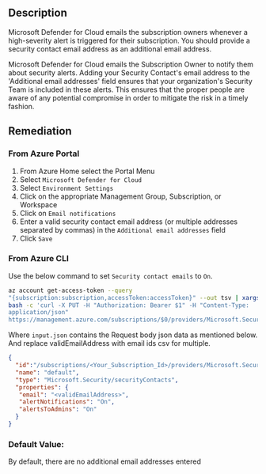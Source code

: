 ## Description

Microsoft Defender for Cloud emails the subscription owners whenever a high-severity alert is triggered for their subscription. You should provide a security contact email address as an additional email address.

Microsoft Defender for Cloud emails the Subscription Owner to notify them about security alerts. Adding your Security Contact's email address to the 'Additional email addresses' field ensures that your organization's Security Team is included in these alerts. This ensures that the proper people are aware of any potential compromise in order to mitigate the risk in a timely fashion.

## Remediation

### From Azure Portal

  1. From Azure Home select the Portal Menu
  2. Select `Microsoft Defender for Cloud`
  3. Select `Environment Settings`
  4. Click on the appropriate Management Group, Subscription, or Workspace
  5. Click on `Email notifications`
  6. Enter a valid security contact email address (or multiple addresses separated by commas) in the `Additional email addresses` field
  7. Click `Save`

### From Azure CLI

Use the below command to set `Security contact emails` to `On`.

```bash
az account get-access-token --query
"{subscription:subscription,accessToken:accessToken}" --out tsv | xargs -L1
bash -c 'curl -X PUT -H "Authorization: Bearer $1" -H "Content-Type:
application/json"
https://management.azure.com/subscriptions/$0/providers/Microsoft.Security/securityContacts/default?api-version=2020-01-01-preview -d@"input.json"'
```
Where `input.json` contains the Request body json data as mentioned below. And
replace validEmailAddress with email ids csv for multiple.

```json
{
  "id":"/subscriptions/<Your_Subscription_Id>/providers/Microsoft.Security/securityContacts/default",
  "name": "default",
  "type": "Microsoft.Security/securityContacts",
  "properties": {
   "email": "<validEmailAddress>",
   "alertNotifications": "On",
   "alertsToAdmins": "On"
  }
}
```

### Default Value:

By default, there are no additional email addresses entered